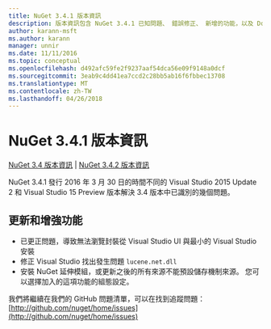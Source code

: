 ```yaml
---
title: NuGet 3.4.1 版本資訊
description: 版本資訊包含 NuGet 3.4.1 已知問題、 錯誤修正、 新增的功能，以及 Dcr。
author: karann-msft
ms.author: karann
manager: unnir
ms.date: 11/11/2016
ms.topic: conceptual
ms.openlocfilehash: d492afc59fe2f9237aaf54dca56e09f9148a0dcf
ms.sourcegitcommit: 3eab9c4dd41ea7ccd2c28bb5ab16f6fbbec13708
ms.translationtype: MT
ms.contentlocale: zh-TW
ms.lasthandoff: 04/26/2018
---
```

# <a name="nuget-341-release-notes"></a>NuGet 3.4.1 版本資訊

[NuGet 3.4 版本資訊](../release-notes/nuget-3.4.md) | [NuGet 3.4.2 版本資訊](../release-notes/nuget-3.4.2.md)

NuGet 3.4.1 發行 2016 年 3 月 30 日的時間不同的 Visual Studio 2015 Update 2 和 Visual Studio 15 Preview 版本解決 3.4 版本中已識別的幾個問題。

## <a name="updates-and-improvements"></a>更新和增強功能

* 已更正問題，導致無法瀏覽封裝從 Visual Studio UI 與最小的 Visual Studio 安裝
* 修正 Visual Studio 找出發生問題 `lucene.net.dll`
* 安裝 NuGet 延伸模組，或更新之後的所有來源不能預設儲存機制來源。  您可以選擇加入的這項功能的組態設定。

我們將繼續在我們的 GitHub 問題清單，可以在找到追蹤問題： [http://github.com/nuget/home/issues](http://github.com/nuget/home/issues)